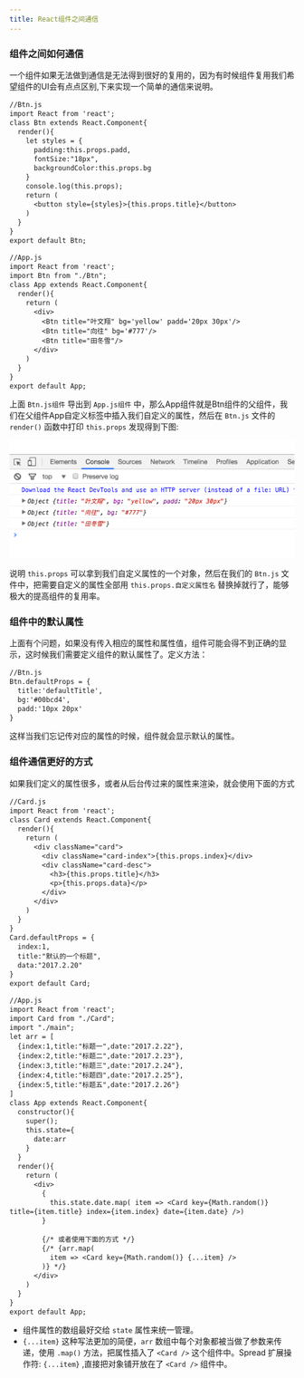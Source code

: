 ```yaml
---
title: React组件之间通信
---
```


### 组件之间如何通信
一个组件如果无法做到通信是无法得到很好的复用的，因为有时候组件复用我们希望组件的UI会有点点区别,下来实现一个简单的通信来说明。

```
//Btn.js
import React from 'react';
class Btn extends React.Component{
  render(){
    let styles = {
      padding:this.props.padd,
      fontSize:"18px",
      backgroundColor:this.props.bg
    }
    console.log(this.props);
    return (
      <button style={styles}>{this.props.title}</button>
    )
  }
}
export default Btn;
```

```
//App.js
import React from 'react';
import Btn from "./Btn";
class App extends React.Component{
  render(){
    return (
      <div>
        <Btn title="叶文翔" bg='yellow' padd='20px 30px'/>
        <Btn title="向往" bg='#777'/>
        <Btn title="田冬雪"/>
      </div>
    )
  }
}
export default App;

```

上面 `Btn.js组件` 导出到 `App.js组件` 中，那么App组件就是Btn组件的父组件，我们在父组件App自定义标签中插入我们自定义的属性，然后在 `Btn.js` 文件的 `render()` 函数中打印 `this.props` 发现得到下图:

![this.props-img](./4-react-img/1.png)

说明 `this.props` 可以拿到我们自定义属性的一个对象，然后在我们的 `Btn.js` 文件中，把需要自定义的属性全部用 `this.props.自定义属性名` 替换掉就行了，能够极大的提高组件的复用率。

### 组件中的默认属性
上面有个问题，如果没有传入相应的属性和属性值，组件可能会得不到正确的显示，这时候我们需要定义组件的默认属性了。定义方法：

```
//Btn.js
Btn.defaultProps = {
  title:'defaultTitle',
  bg:'#00bcd4',
  padd:'10px 20px'
}
```
这样当我们忘记传对应的属性的时候，组件就会显示默认的属性。

### 组件通信更好的方式
如果我们定义的属性很多，或者从后台传过来的属性来渲染，就会使用下面的方式

```
//Card.js
import React from 'react';
class Card extends React.Component{
  render(){
    return (
      <div className="card">
        <div className="card-index">{this.props.index}</div>
        <div className="card-desc">
          <h3>{this.props.title}</h3>
          <p>{this.props.data}</p>
        </div>
      </div>
    )
  }
}
Card.defaultProps = {
  index:1,
  title:"默认的一个标题",
  data:"2017.2.20"
}
export default Card;
```

```
//App.js
import React from 'react';
import Card from "./Card";
import "./main";
let arr = [
  {index:1,title:"标题一",date:"2017.2.22"},
  {index:2,title:"标题二",date:"2017.2.23"},
  {index:3,title:"标题三",date:"2017.2.24"},
  {index:4,title:"标题四",date:"2017.2.25"},
  {index:5,title:"标题五",date:"2017.2.26"}
]
class App extends React.Component{
  constructor(){
    super();
    this.state={
      date:arr
    }
  }
  render(){
    return (
      <div>
        {
          this.state.date.map( item => <Card key={Math.random()} title={item.title} index={item.index} date={item.date} />)
        }

        {/* 或者使用下面的方式 */}
        {/* {arr.map(
          item => <Card key={Math.random()} {...item} />
        )} */}
      </div>
    )
  }
}
export default App;
```
- 组件属性的数组最好交给 `state` 属性来统一管理。
- `{...item}` 这种写法更加的简便，`arr` 数组中每个对象都被当做了参数来传递，使用 `.map()` 方法，把属性插入了 `<Card />` 这个组件中。Spread 扩展操作符: `{...item}` ,直接把对象铺开放在了 `<Card />` 组件中。
